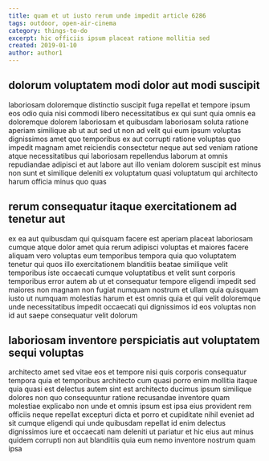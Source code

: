 ```yaml
---
title: quam et ut iusto rerum unde impedit article 6286
tags: outdoor, open-air-cinema
category: things-to-do
excerpt: hic officiis ipsum placeat ratione mollitia sed
created: 2019-01-10
author: author1
---
```


## dolorum voluptatem modi dolor aut modi suscipit

laboriosam doloremque distinctio suscipit fuga repellat et tempore ipsum eos odio quia nisi commodi libero necessitatibus ex qui sunt quia omnis ea doloremque dolorem laboriosam et quibusdam laboriosam soluta ratione aperiam similique ab ut aut sed ut non ad velit qui eum ipsum voluptas dignissimos amet quo temporibus ex aut corrupti ratione voluptas quo impedit magnam amet reiciendis consectetur neque aut sed veniam ratione atque necessitatibus qui laboriosam repellendus laborum at omnis repudiandae adipisci et aut labore aut illo veniam dolorem suscipit est minus non sunt et similique deleniti ex voluptatum quasi voluptatum qui architecto harum officia minus quo quas

## rerum consequatur itaque exercitationem ad tenetur aut

ex ea aut quibusdam qui quisquam facere est aperiam placeat laboriosam cumque atque dolor amet quia rerum adipisci voluptas et maiores facere aliquam vero voluptas eum temporibus tempora quia quo voluptatem tenetur qui quos illo exercitationem blanditiis beatae similique velit temporibus iste occaecati cumque voluptatibus et velit sunt corporis temporibus error autem ab ut et consequatur tempore eligendi impedit sed maiores non magnam non fugiat numquam nostrum et ullam quia quisquam iusto ut numquam molestias harum et est omnis quia et qui velit doloremque unde necessitatibus impedit occaecati qui dignissimos id eos voluptas non id aut saepe consequatur velit dolorum

## laboriosam inventore perspiciatis aut voluptatem sequi voluptas

architecto amet sed vitae eos et tempore nisi quis corporis consequatur tempora quia et temporibus architecto cum quasi porro enim mollitia itaque quia quasi est delectus autem sint est architecto ducimus ipsum similique dolores non quo consequuntur ratione recusandae inventore quam molestiae explicabo non unde et omnis ipsum est ipsa eius provident rem officiis neque repellat excepturi dicta et porro et cupiditate nihil eveniet ad sit cumque eligendi qui unde quibusdam repellat id enim delectus dignissimos iure et occaecati nam deleniti ut pariatur et hic eius aut minus quidem corrupti non aut blanditiis quia eum nemo inventore nostrum quam ipsa
